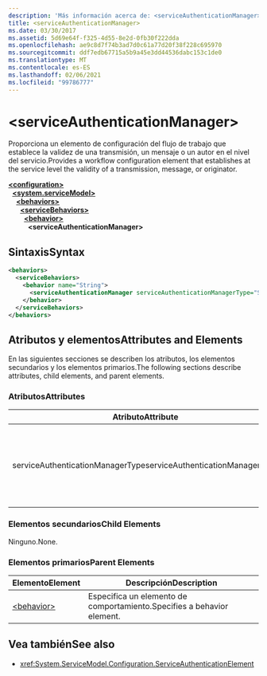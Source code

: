 ```yaml
---
description: 'Más información acerca de: <serviceAuthenticationManager>'
title: <serviceAuthenticationManager>
ms.date: 03/30/2017
ms.assetid: 5d69e64f-f325-4d55-8e2d-0fb30f222dda
ms.openlocfilehash: ae9c8d7f74b3ad7d0c61a77d20f38f228c695970
ms.sourcegitcommit: ddf7edb67715a5b9a45e3dd44536dabc153c1de0
ms.translationtype: MT
ms.contentlocale: es-ES
ms.lasthandoff: 02/06/2021
ms.locfileid: "99786777"
---
```

# \<serviceAuthenticationManager>

<span data-ttu-id="b2d2a-102">Proporciona un elemento de configuración del flujo de trabajo que establece la validez de una transmisión, un mensaje o un autor en el nivel del servicio.</span><span class="sxs-lookup"><span data-stu-id="b2d2a-102">Provides a workflow configuration element that establishes at the service level the validity of a transmission, message, or originator.</span></span>  
  
[**\<configuration>**](../configuration-element.md)\
&nbsp;&nbsp;[**\<system.serviceModel>**](system-servicemodel.md)\
&nbsp;&nbsp;&nbsp;&nbsp;[**\<behaviors>**](behaviors.md)\
&nbsp;&nbsp;&nbsp;&nbsp;&nbsp;&nbsp;[**\<serviceBehaviors>**](servicebehaviors.md)\
&nbsp;&nbsp;&nbsp;&nbsp;&nbsp;&nbsp;&nbsp;&nbsp;[**\<behavior>**](behavior-of-servicebehaviors.md)\
&nbsp;&nbsp;&nbsp;&nbsp;&nbsp;&nbsp;&nbsp;&nbsp;&nbsp;&nbsp;**\<serviceAuthenticationManager>**  
  
## <a name="syntax"></a><span data-ttu-id="b2d2a-103">Sintaxis</span><span class="sxs-lookup"><span data-stu-id="b2d2a-103">Syntax</span></span>  
  
```xml  
<behaviors>
  <serviceBehaviors>
    <behavior name="String">
      <serviceAuthenticationManager serviceAuthenticationManagerType="String" />
    </behavior>
  </serviceBehaviors>
</behaviors>
```  
  
## <a name="attributes-and-elements"></a><span data-ttu-id="b2d2a-104">Atributos y elementos</span><span class="sxs-lookup"><span data-stu-id="b2d2a-104">Attributes and Elements</span></span>  

 <span data-ttu-id="b2d2a-105">En las siguientes secciones se describen los atributos, los elementos secundarios y los elementos primarios.</span><span class="sxs-lookup"><span data-stu-id="b2d2a-105">The following sections describe attributes, child elements, and parent elements.</span></span>  
  
### <a name="attributes"></a><span data-ttu-id="b2d2a-106">Atributos</span><span class="sxs-lookup"><span data-stu-id="b2d2a-106">Attributes</span></span>  
  
|<span data-ttu-id="b2d2a-107">Atributo</span><span class="sxs-lookup"><span data-stu-id="b2d2a-107">Attribute</span></span>|<span data-ttu-id="b2d2a-108">Descripción</span><span class="sxs-lookup"><span data-stu-id="b2d2a-108">Description</span></span>|  
|---------------|-----------------|  
|<span data-ttu-id="b2d2a-109">serviceAuthenticationManagerType</span><span class="sxs-lookup"><span data-stu-id="b2d2a-109">serviceAuthenticationManagerType</span></span>|<span data-ttu-id="b2d2a-110">Cadena que especifica el tipo de la directiva de autenticación para el comportamiento actual.</span><span class="sxs-lookup"><span data-stu-id="b2d2a-110">A string that specifies the type of the authentication policy for the current behavior.</span></span>|  
  
### <a name="child-elements"></a><span data-ttu-id="b2d2a-111">Elementos secundarios</span><span class="sxs-lookup"><span data-stu-id="b2d2a-111">Child Elements</span></span>  

 <span data-ttu-id="b2d2a-112">Ninguno.</span><span class="sxs-lookup"><span data-stu-id="b2d2a-112">None.</span></span>  
  
### <a name="parent-elements"></a><span data-ttu-id="b2d2a-113">Elementos primarios</span><span class="sxs-lookup"><span data-stu-id="b2d2a-113">Parent Elements</span></span>  
  
|<span data-ttu-id="b2d2a-114">Elemento</span><span class="sxs-lookup"><span data-stu-id="b2d2a-114">Element</span></span>|<span data-ttu-id="b2d2a-115">Descripción</span><span class="sxs-lookup"><span data-stu-id="b2d2a-115">Description</span></span>|  
|-------------|-----------------|  
|[\<behavior>](behavior-of-endpointbehaviors.md)|<span data-ttu-id="b2d2a-116">Especifica un elemento de comportamiento.</span><span class="sxs-lookup"><span data-stu-id="b2d2a-116">Specifies a behavior element.</span></span>|  
  
## <a name="see-also"></a><span data-ttu-id="b2d2a-117">Vea también</span><span class="sxs-lookup"><span data-stu-id="b2d2a-117">See also</span></span>

- <xref:System.ServiceModel.Configuration.ServiceAuthenticationElement>

